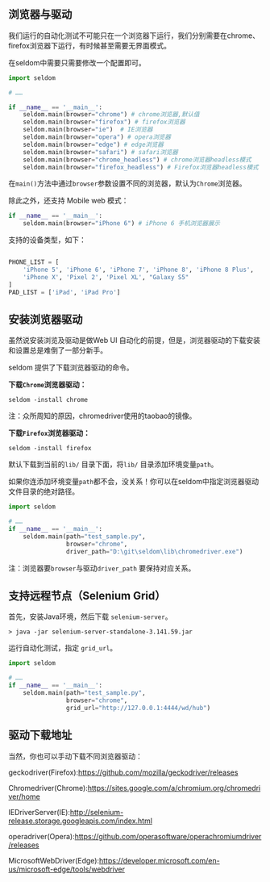 ## 浏览器与驱动

我们运行的自动化测试不可能只在一个浏览器下运行，我们分别需要在chrome、firefox浏览器下运行，有时候甚至需要无界面模式。

在seldom中需要只需要修改一个配置即可。

```python
import seldom

# ……

if __name__ == '__main__':
    seldom.main(browser="chrome") # chrome浏览器,默认值
    seldom.main(browser="firefox") # firefox浏览器
    seldom.main(browser="ie")  # IE浏览器
    seldom.main(browser="opera") # opera浏览器
    seldom.main(browser="edge") # edge浏览器
    seldom.main(browser="safari") # safari浏览器
    seldom.main(browser="chrome_headless") # chrome浏览器headless模式
    seldom.main(browser="firefox_headless") # Firefox浏览器headless模式

```

在`main()`方法中通过`browser`参数设置不同的浏览器，默认为`Chrome`浏览器。

除此之外，还支持 Mobile web 模式：

```python
if __name__ == '__main__':
    seldom.main(browser="iPhone 6") # iPhone 6 手机浏览器展示
```

支持的设备类型，如下：

```python

PHONE_LIST = [
    'iPhone 5', 'iPhone 6', 'iPhone 7', 'iPhone 8', 'iPhone 8 Plus',
    'iPhone X', 'Pixel 2', 'Pixel XL', "Galaxy S5"
]
PAD_LIST = ['iPad', 'iPad Pro']

```

## 安装浏览器驱动

虽然说安装浏览及驱动是做Web UI 自动化的前提，但是，浏览器驱动的下载安装和设置总是难倒了一部分新手。

seldom 提供了下载浏览器驱动的命令。

__下载`Chrome`浏览器驱动：__

```shell
seldom -install chrome
```

注：众所周知的原因，chromedriver使用的taobao的镜像。

__下载`Firefox`浏览器驱动：__

```shell
seldom -install firefox
```

默认下载到当前的`lib/` 目录下面，将`lib/` 目录添加环境变量`path`。

如果你连添加环境变量`path`都不会，没关系！你可以在seldom中指定浏览器驱动文件目录的绝对路径。

```python
import seldom

# ……
if __name__ == '__main__':
    seldom.main(path="test_sample.py",
                browser="chrome",
                driver_path="D:\git\seldom\lib\chromedriver.exe")

```

注：浏览器要`browser`与驱动`driver_path` 要保持对应关系。

## 支持远程节点（Selenium Grid）

首先，安装Java环境，然后下载 `selenium-server`。

```shell
> java -jar selenium-server-standalone-3.141.59.jar
```

运行自动化测试，指定 `grid_url`。

```python
import seldom

# ……
if __name__ == '__main__':
    seldom.main(path="test_sample.py",
                browser="chrome",
                grid_url="http://127.0.0.1:4444/wd/hub")

```

## 驱动下载地址

当然，你也可以手动下载不同浏览器驱动：

geckodriver(Firefox):https://github.com/mozilla/geckodriver/releases

Chromedriver(Chrome):https://sites.google.com/a/chromium.org/chromedriver/home

IEDriverServer(IE):http://selenium-release.storage.googleapis.com/index.html

operadriver(Opera):https://github.com/operasoftware/operachromiumdriver/releases

MicrosoftWebDriver(Edge):https://developer.microsoft.com/en-us/microsoft-edge/tools/webdriver
